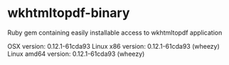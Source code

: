 wkhtmltopdf-binary
==================

Ruby gem containing easily installable access to wkhtmltopdf application

OSX version: 0.12.1-61cda93
Linux x86 version: 0.12.1-61cda93 (wheezy)
Linux amd64 version: 0.12.1-61cda93 (wheezy)


